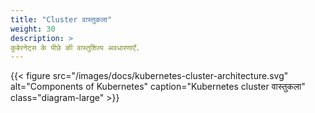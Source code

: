 ```yaml
---
title: "Cluster वास्तुकला"
weight: 30
description: >
कुबेरनेट्स के पीछे की वास्तुशिल्प अवधारणाएँ.
---
```


{{< figure src="/images/docs/kubernetes-cluster-architecture.svg" alt="Components of Kubernetes" caption="Kubernetes cluster वास्तुकला" class="diagram-large" >}}

